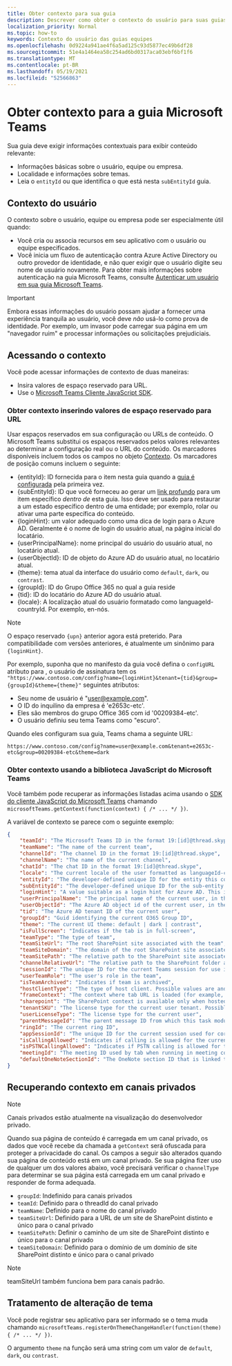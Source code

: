 ```yaml
---
title: Obter contexto para sua guia
description: Descrever como obter o contexto do usuário para suas guias
localization_priority: Normal
ms.topic: how-to
keywords: Contexto do usuário das guias equipes
ms.openlocfilehash: 0d9224a941ae4f6a5ad125c93d5877ec49b6df28
ms.sourcegitcommit: 51e4a1464ea58c254ad6bd0317aca03ebf6bf1f6
ms.translationtype: MT
ms.contentlocale: pt-BR
ms.lasthandoff: 05/19/2021
ms.locfileid: "52566863"
---
```

# <a name="get-context-for-your-microsoft-teams-tab"></a>Obter contexto para a guia Microsoft Teams

Sua guia deve exigir informações contextuais para exibir conteúdo relevante:

* Informações básicas sobre o usuário, equipe ou empresa.
* Localidade e informações sobre temas.
* Leia o `entityId` ou que identifica o que está nesta `subEntityId` guia.

## <a name="user-context"></a>Contexto do usuário

O contexto sobre o usuário, equipe ou empresa pode ser especialmente útil quando:

* Você cria ou associa recursos em seu aplicativo com o usuário ou equipe especificados.
* Você inicia um fluxo de autenticação contra Azure Active Directory ou outro provedor de identidade, e não quer exigir que o usuário digite seu nome de usuário novamente. Para obter mais informações sobre autenticação na guia Microsoft Teams, consulte [Autenticar um usuário em sua guia Microsoft Teams](~/concepts/authentication/authentication.md).

> [!IMPORTANT]
> Embora essas informações do usuário possam ajudar a fornecer uma experiência tranquila ao usuário, você deve *não* usá-lo como prova de identidade. Por exemplo, um invasor pode carregar sua página em um "navegador ruim" e processar informações ou solicitações prejudiciais.

## <a name="accessing-context"></a>Acessando o contexto

Você pode acessar informações de contexto de duas maneiras:

* Insira valores de espaço reservado para URL.
* Use o [Microsoft Teams Cliente JavaScript SDK](/javascript/api/overview/msteams-client).

### <a name="getting-context-by-inserting-url-placeholder-values"></a>Obter contexto inserindo valores de espaço reservado para URL

Usar espaços reservados em sua configuração ou URLs de conteúdo. O Microsoft Teams substitui os espaços reservados pelos valores relevantes ao determinar a configuração real ou o URL do conteúdo. Os marcadores disponíveis incluem todos os campos no objeto [Contexto](/javascript/api/@microsoft/teams-js/microsoftteams.context?view=msteams-client-js-latest&preserve-view=true). Os marcadores de posição comuns incluem o seguinte:

* {entityId}: ID fornecida para o item nesta guia quando a [guia é configurada](~/tabs/how-to/create-tab-pages/configuration-page.md) pela primeira vez. 
* {subEntityId}: ID que você forneceu ao gerar um [link profundo](~/concepts/build-and-test/deep-links.md) para um item específico _dentro de_ esta guia. Isso deve ser usado para restaurar a um estado específico dentro de uma entidade; por exemplo, rolar ou ativar uma parte específica do conteúdo.
* {loginHint}: um valor adequado como uma dica de login para o Azure AD. Geralmente é o nome de login do usuário atual, na página inicial do locatário.
* {userPrincipalName}: nome principal do usuário do usuário atual, no locatário atual.
* {userObjectId}: ID de objeto do Azure AD do usuário atual, no locatário atual.
* {theme}: tema atual da interface do usuário como `default`, `dark`, ou `contrast`.
* {groupId}: ID do Grupo Office 365 no qual a guia reside
* {tid}: ID do locatário do Azure AD do usuário atual.
* {locale}: A localização atual do usuário formatado como languageId-countryId. Por exemplo, en-nós.

>[!NOTE]
>O espaço reservado `{upn}` anterior agora está preterido. Para compatibilidade com versões anteriores, é atualmente um sinônimo para `{loginHint}`.

Por exemplo, suponha que no manifesto da guia você defina o `configURL` atributo para , o usuário de assinatura tem os `"https://www.contoso.com/config?name={loginHint}&tenant={tid}&group={groupId}&theme={theme}"` seguintes atributos:

* Seu nome de usuário é "user@example.com".
* O ID do inquilino da empresa é 'e2653c-etc'.
* Eles são membros do grupo Office 365 com id '00209384-etc'.
* O usuário definiu seu tema Teams como "escuro".

Quando eles configuram sua guia, Teams chama a seguinte URL:

`https://www.contoso.com/config?name=user@example.com&tenant=e2653c-etc&group=00209384-etc&theme=dark`

### <a name="getting-context-by-using-the-microsoft-teams-javascript-library"></a>Obter contexto usando a biblioteca JavaScript do Microsoft Teams

Você também pode recuperar as informações listadas acima usando o [SDK do cliente JavaScript do Microsoft Teams](/javascript/api/overview/msteams-client) chamando `microsoftTeams.getContext(function(context) { /* ... */ })`.

A variável de contexto se parece com o seguinte exemplo:

```json
{
    "teamId": "The Microsoft Teams ID in the format 19:[id]@thread.skype",
    "teamName": "The name of the current team",
    "channelId": "The channel ID in the format 19:[id]@thread.skype",
    "channelName": "The name of the current channel",
    "chatId": "The chat ID in the format 19:[id]@thread.skype",
    "locale": "The current locale of the user formatted as languageId-countryId (for example, en-us)",
    "entityId": "The developer-defined unique ID for the entity this content points to",
    "subEntityId": "The developer-defined unique ID for the sub-entity this content points to",
    "loginHint": "A value suitable as a login hint for Azure AD. This is usually the login name of the current user, in their home tenant",
    "userPrincipalName": "The principal name of the current user, in the current tenant",
    "userObjectId": "The Azure AD object id of the current user, in the current tenant",
    "tid": "The Azure AD tenant ID of the current user",
    "groupId": "Guid identifying the current O365 Group ID",
    "theme": "The current UI theme: default | dark | contrast",
    "isFullScreen": "Indicates if the tab is in full-screen",
    "teamType": "The type of team",
    "teamSiteUrl": "The root SharePoint site associated with the team",
    "teamSiteDomain": "The domain of the root SharePoint site associated with the team",
    "teamSitePath": "The relative path to the SharePoint site associated with the team",
    "channelRelativeUrl": "The relative path to the SharePoint folder associated with the channel",
    "sessionId": "The unique ID for the current Teams session for use in correlating telemetry data",
    "userTeamRole": "The user's role in the team",
    "isTeamArchived": "Indicates if team is archived",
    "hostClientType": "The type of host client. Possible values are android, ios, web, desktop, rigel",
    "frameContext": "The context where tab URL is loaded (for example, content, task, setting, remove, sidePanel)",
    "sharepoint": "The SharePoint context is available only when hosted in SharePoint",
    "tenantSKU": "The license type for the current user tenant. Possible values are enterprise, free, edu, unknown",
    "userLicenseType": "The license type for the current user",
    "parentMessageId": "The parent message ID from which this task module is launched",
    "ringId": "The current ring ID",
    "appSessionId": "The unique ID for the current session used for correlating telemetry data",
    "isCallingAllowed": "Indicates if calling is allowed for the current logged in user",
    "isPSTNCallingAllowed": "Indicates if PSTN calling is allowed for the current logged in user",
    "meetingId": "The meeting ID used by tab when running in meeting context",
    "defaultOneNoteSectionId": "The OneNote section ID that is linked to the channel"
}
```

## <a name="retrieving-context-in-private-channels"></a>Recuperando contexto em canais privados

> [!Note]
> Canais privados estão atualmente na visualização do desenvolvedor privado.

Quando sua página de conteúdo é carregada em um canal privado, os dados que você recebe da chamada a `getContext` será ofuscada para proteger a privacidade do canal. Os campos a seguir são alterados quando sua página de conteúdo está em um canal privado. Se sua página fizer uso de qualquer um dos valores abaixo, você precisará verificar o `channelType` para determinar se sua página está carregada em um canal privado e responder de forma adequada.

* `groupId`: Indefinido para canais privados
* `teamId`: Definido para o threadId do canal privado
* `teamName`: Definido para o nome do canal privado
* `teamSiteUrl`: Definido para a URL de um site de SharePoint distinto e único para o canal privado
* `teamSitePath`: Definir o caminho de um site de SharePoint distinto e único para o canal privado
* `teamSiteDomain`: Definido para o domínio de um domínio de site SharePoint distinto e único para o canal privado

> [!Note]
>  teamSiteUrl também funciona bem para canais padrão.

## <a name="theme-change-handling"></a>Tratamento de alteração de tema

Você pode registrar seu aplicativo para ser informado se o tema muda chamando `microsoftTeams.registerOnThemeChangeHandler(function(theme) { /* ... */ })`.

O argumento `theme` na função será uma string com um valor de `default`, `dark`, ou `contrast`.
